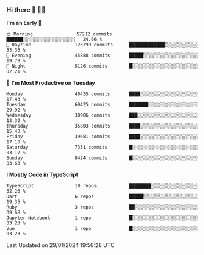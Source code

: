 ### Hi there 👋 🧑‍💻



<!--START_SECTION:waka-->
**I'm an Early 🐤** 

```text
🌞 Morning                57212 commits       ██████░░░░░░░░░░░░░░░░░░░   24.66 % 
🌆 Daytime                123799 commits      █████████████░░░░░░░░░░░░   53.36 % 
🌃 Evening                45888 commits       █████░░░░░░░░░░░░░░░░░░░░   19.78 % 
🌙 Night                  5126 commits        █░░░░░░░░░░░░░░░░░░░░░░░░   02.21 % 
```
📅 **I'm Most Productive on Tuesday** 

```text
Monday                   40435 commits       ████░░░░░░░░░░░░░░░░░░░░░   17.43 % 
Tuesday                  69425 commits       ███████░░░░░░░░░░░░░░░░░░   29.92 % 
Wednesday                30906 commits       ███░░░░░░░░░░░░░░░░░░░░░░   13.32 % 
Thursday                 35803 commits       ████░░░░░░░░░░░░░░░░░░░░░   15.43 % 
Friday                   39681 commits       ████░░░░░░░░░░░░░░░░░░░░░   17.10 % 
Saturday                 7351 commits        █░░░░░░░░░░░░░░░░░░░░░░░░   03.17 % 
Sunday                   8424 commits        █░░░░░░░░░░░░░░░░░░░░░░░░   03.63 % 
```


**I Mostly Code in TypeScript** 

```text
TypeScript               10 repos            ████████░░░░░░░░░░░░░░░░░   32.26 % 
Dart                     6 repos             █████░░░░░░░░░░░░░░░░░░░░   19.35 % 
Ruby                     3 repos             ██░░░░░░░░░░░░░░░░░░░░░░░   09.68 % 
Jupyter Notebook         1 repo              █░░░░░░░░░░░░░░░░░░░░░░░░   03.23 % 
Vue                      1 repo              █░░░░░░░░░░░░░░░░░░░░░░░░   03.23 % 
```




 Last Updated on 29/01/2024 19:56:28 UTC
<!--END_SECTION:waka-->


